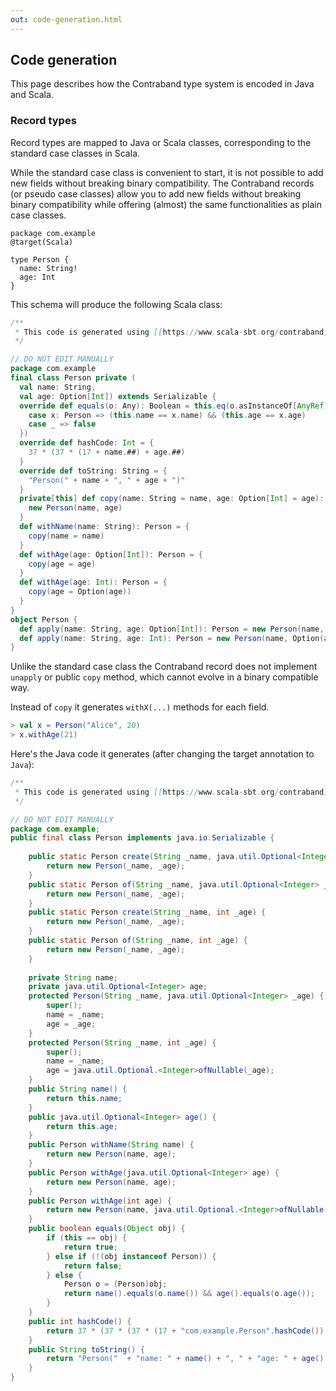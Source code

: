 ```yaml
---
out: code-generation.html
---
```


Code generation
---------------

This page describes how the Contraband type system is encoded in Java and Scala.

### Record types

Record types are mapped to Java or Scala classes, corresponding to the standard case classes in Scala.

While the standard case class is convenient to start, it is not possible to add new fields without breaking binary compatibility.
The Contraband records (or pseudo case classes) allow you to add new fields without breaking binary compatibility while offering (almost) the same functionalities as plain case classes.

```
package com.example
@target(Scala)

type Person {
  name: String!
  age: Int
}
```

This schema will produce the following Scala class:

```scala
/**
 * This code is generated using [[https://www.scala-sbt.org/contraband]].
 */

// DO NOT EDIT MANUALLY
package com.example
final class Person private (
  val name: String,
  val age: Option[Int]) extends Serializable {
  override def equals(o: Any): Boolean = this.eq(o.asInstanceOf[AnyRef]) || (o match {
    case x: Person => (this.name == x.name) && (this.age == x.age)
    case _ => false
  })
  override def hashCode: Int = {
    37 * (37 * (17 + name.##) + age.##)
  }
  override def toString: String = {
    "Person(" + name + ", " + age + ")"
  }
  private[this] def copy(name: String = name, age: Option[Int] = age): Person = {
    new Person(name, age)
  }
  def withName(name: String): Person = {
    copy(name = name)
  }
  def withAge(age: Option[Int]): Person = {
    copy(age = age)
  }
  def withAge(age: Int): Person = {
    copy(age = Option(age))
  }
}
object Person {
  def apply(name: String, age: Option[Int]): Person = new Person(name, age)
  def apply(name: String, age: Int): Person = new Person(name, Option(age))
}
```

Unlike the standard case class the Contraband record does not implement `unapply` or public `copy` method,
which cannot evolve in a binary compatible way.

Instead of `copy` it generates `withX(...)` methods for each field.

```scala
> val x = Person("Alice", 20)
> x.withAge(21)
```

Here's the Java code it generates (after changing the target annotation to `Java`):

```java
/**
 * This code is generated using [[https://www.scala-sbt.org/contraband]].
 */

// DO NOT EDIT MANUALLY
package com.example;
public final class Person implements java.io.Serializable {
    
    public static Person create(String _name, java.util.Optional<Integer> _age) {
        return new Person(_name, _age);
    }
    public static Person of(String _name, java.util.Optional<Integer> _age) {
        return new Person(_name, _age);
    }
    public static Person create(String _name, int _age) {
        return new Person(_name, _age);
    }
    public static Person of(String _name, int _age) {
        return new Person(_name, _age);
    }
    
    private String name;
    private java.util.Optional<Integer> age;
    protected Person(String _name, java.util.Optional<Integer> _age) {
        super();
        name = _name;
        age = _age;
    }
    protected Person(String _name, int _age) {
        super();
        name = _name;
        age = java.util.Optional.<Integer>ofNullable(_age);
    }
    public String name() {
        return this.name;
    }
    public java.util.Optional<Integer> age() {
        return this.age;
    }
    public Person withName(String name) {
        return new Person(name, age);
    }
    public Person withAge(java.util.Optional<Integer> age) {
        return new Person(name, age);
    }
    public Person withAge(int age) {
        return new Person(name, java.util.Optional.<Integer>ofNullable(age));
    }
    public boolean equals(Object obj) {
        if (this == obj) {
            return true;
        } else if (!(obj instanceof Person)) {
            return false;
        } else {
            Person o = (Person)obj;
            return name().equals(o.name()) && age().equals(o.age());
        }
    }
    public int hashCode() {
        return 37 * (37 * (37 * (17 + "com.example.Person".hashCode()) + name().hashCode()) + age().hashCode());
    }
    public String toString() {
        return "Person("  + "name: " + name() + ", " + "age: " + age() + ")";
    }
}
```

